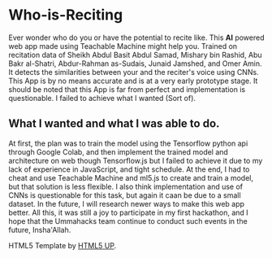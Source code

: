 # Who-is-Reciting

<p>Ever wonder who do you or have the potential to recite like. This <strong>AI</strong> powered web app made using Teachable Machine might help you. Trained on recitation data of Sheikh Abdul Basit Abdul Samad, Mishary bin Rashid, Abu Bakr al-Shatri, Abdur-Rahman as-Sudais, Junaid Jamshed, and Omer Amin. It detects the similarities between your and the reciter's voice using CNNs. This App is by no means accurate and is at a very early prototype stage. It should be noted that this App is far from perfect and implementation is questionable. I failed to achieve what I wanted (Sort of).</p>
  
## What I wanted and what I was able to do.
<p>At first, the plan was to train the model using the Tensorflow python api through Google Colab, and then implement the trained model and architecture on web though Tensorflow.js but I failed to achieve it due to my lack of experience in JavaScript, and tight schedule. At the end, I had to cheat and use Teachable Machine and ml5.js to create and train a model, but that solution is less flexible. I also think implementation and use of CNNs is questionable for this task, but again it caan be due to a small dataset. In the future, I will research newer ways to make this web app better. All this, it was still a joy to participate in my first hackathon, and I hope that the Ummahacks team continue to conduct such events in the future, Insha'Allah.</p>
  
  
 HTML5 Template by <a href="https://html5up.net">HTML5 UP</a>. 
